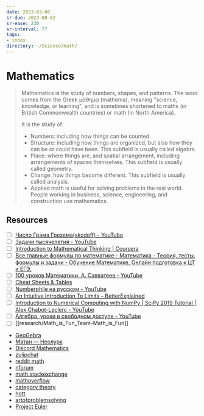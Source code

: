 ```yaml
---
date: 2023-03-06
sr-due: 2023-08-02
sr-ease: 230
sr-interval: 77
tags:
- inbox
directory: ~/Science/math/
---
```


# Mathematics

> Mathematics is the study of numbers, shapes, and patterns. The word comes from
> the Greek μάθημα (máthema), meaning "science, knowledge, or learning", and is
> sometimes shortened to maths (in British Commonwealth countries) or math (in
> North America).
>
> It is the study of:
>
> - Numbers: including how things can be counted.
> - Structure: including how things are organized, but also how they can be or
>   could have been. This subfield is usually called algebra.
> - Place: where things are, and spatial arrangement, including arrangements of
>   spaces themselves. This subfield is usually called geometry.
> - Change: how things become different. This subfield is usually called
>   analysis.
> - Applied math is useful for solving problems in the real world. People
>   working in business, science, engineering, and construction use mathematics.

## Resources

- [ ] [Число Грэма Грехема(xkcdoff) - YouTube](https://www.youtube.com/watch?v=kOg-zDjA-0A)
- [ ] [Задачи тысячелетия - YouTube](https://www.youtube.com/playlist?list=PLzbL7FoiqpKboohozmqPpJXzO5m9iwHD-)
- [ ] [Introduction to Mathematical Thinking | Coursera](https://www.coursera.org/learn/mathematical-thinking?utm_campaign=gotocourse&utm_medium=coursepage&utm_source=CourseTalk)
- [ ] [Все главные формулы по математике - Математика - Теория, тесты, формулы и задачи - Обучение Математике, Онлайн подготовка к ЦТ и ЕГЭ.](https://educon.by/index.php/formuly/formmat)
- [ ] [100 уроков Математики. А. Савватеев - YouTube](https://www.youtube.com/playlist?list=PLqBfxn8OBMGrsA_YynaQWqHKhL7kEvL4X)
- [ ] [Cheat Sheets & Tables](https://tutorial.math.lamar.edu/Extras/CheatSheets_Tables.aspx)
- [ ] [Numberphile на русском - YouTube](https://www.youtube.com/playlist?list=PLnL2HgHS7MDQhBx_gtn4gyLzGcjwYDAyJ)
- [ ] [An Intuitive Introduction To Limits – BetterExplained](https://betterexplained.com/articles/an-intuitive-introduction-to-limits/)
- [ ] [Introduction to Numerical Computing with NumPy | SciPy 2019 Tutorial | Alex Chabot-Leclerc - YouTube](https://www.youtube.com/watch?v=ZB7BZMhfPgk)
- [ ] [Алгебра, уроки в свободном доступе - YouTube](https://www.youtube.com/playlist?list=PLp1o4TiOetLxhCoq5ltCibkk0tlJua_z7)
- [ ] [[research/Math_is_Fun_Team-Math_is_Fun]]
- [GeoGebra](https://www.geogebra.org/)
- [Матан — Неолурк](https://neolurk.org/wiki/%D0%9C%D0%B0%D1%82%D0%B0%D0%BD)
- [Discord Mathematics](https://discord.com/channels/268882317391429632/)
- [zulipchat](https://zulipchat.com/)
- [reddit math](https://old.reddit.com/r/math)
- [nforum](https://nforum.ncatlab.org/)
- [math.stackexchange](https://math.stackexchange.com/)
- [mathoverflow](https://mathoverflow.net/)
- [category theory](https://categorytheory.zulipchat.com)
- [hott](https://hott.zulipchat.com)
- [artofproblemsolving](https://artofproblemsolving.com/community)
- [Project Euler](https://projecteuler.net/)
